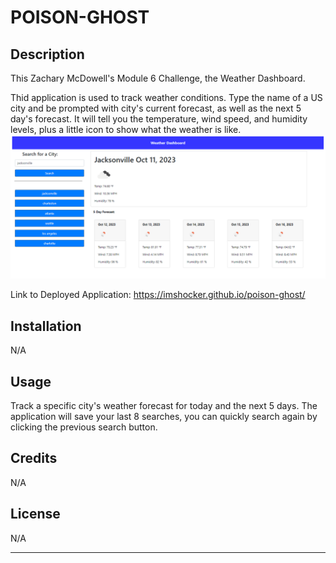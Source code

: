 # POISON-GHOST

## Description
This Zachary McDowell's Module 6 Challenge, the Weather Dashboard.
 
Thid application is used to track weather conditions. Type the name of a US city and be prompted with city's current forecast, as well as the next 5 day's forecast. It will tell you the temperature, wind speed, and humidity levels, plus a little icon to show what the weather is like. 
![dashboard-scrnsht](image.png)


Link to Deployed Application:
https://imshocker.github.io/poison-ghost/

## Installation

N/A

## Usage

Track a specific city's weather forecast for today and the next 5 days. The application will save your last 8 searches, you can quickly search again by clicking the previous search button.


## Credits

N/A

## License

N/A

---
